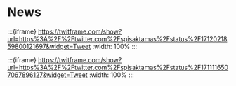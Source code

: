 # News



:::{iframe} https://twitframe.com/show?url=https%3A%2F%2Ftwitter.com%2Fspisaktamas%2Fstatus%2F1712021859800121697&widget=Tweet
:width: 100%
:::


:::{iframe} https://twitframe.com/show?url=https%3A%2F%2Ftwitter.com%2Fspisaktamas%2Fstatus%2F1711116507067896127&widget=Tweet
:width: 100%
:::
